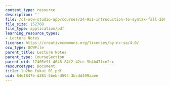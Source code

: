 ```yaml
---
content_type: resource
description: ''
file: /ol-ocw-studio-app/courses/24-951-introduction-to-syntax-fall-2003/84e1847ed3815bebd5943bcdd499aaee_ln2ho_fukui_01.pdf
file_size: 152768
file_type: application/pdf
learning_resource_types:
- Lecture Notes
license: https://creativecommons.org/licenses/by-nc-sa/4.0/
ocw_type: OCWFile
parent_title: Lecture Notes
parent_type: CourseSection
parent_uid: 17405e9f-4648-84f2-42cc-9b4b47fce2cc
resourcetype: Document
title: ln2ho_fukui_01.pdf
uid: 84e1847e-d381-5beb-d594-3bcdd499aaee
---
```


